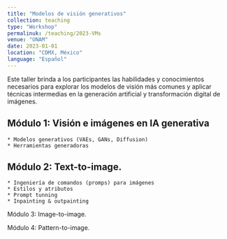 ```yaml
---
title: "Modelos de visión generativos"
collection: teaching
type: "Workshop"
permalinuk: /teaching/2023-VMs
venue: "UNAM"
date: 2023-01-01
location: "CDMX, México"
language: "Español"
---
```


Este taller brinda a los participantes las habilidades y conocimientos necesarios para explorar los modelos de visión más comunes y aplicar técnicas intermedias en la generación artificial y transformación digital de imágenes.

Módulo 1: Visión e imágenes en IA generativa
------
    * Modelos generativos (VAEs, GANs, Diffusion)
    * Herramientas generadoras

Módulo 2: Text-to-image.
------
    * Ingeniería de comandos (promps) para imágenes
    * Estilos y atributos 
    * Prompt tunning
    * Inpainting & outpainting

Módulo 3: Image-to-image.

Módulo 4: Pattern-to-image.
